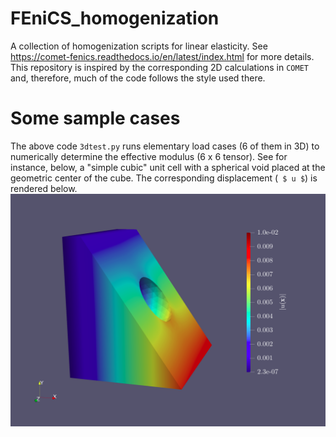 # FEniCS_homogenization
A collection of homogenization scripts for linear elasticity. See https://comet-fenics.readthedocs.io/en/latest/index.html for more details. This repository is inspired by the corresponding 2D calculations in `COMET` and, therefore, much of the code follows the style used there. 


# Some sample cases
The above code `3dtest.py` runs elementary load cases (6 of them in 3D) to numerically determine the effective modulus (6 x 6 tensor). See for instance, below, a "simple cubic" unit cell with a spherical void placed at the geometric center of the cube. The corresponding displacement (` $ u $`) is rendered below.  
![](/Images/test_xx_clipped.png?raw=true "Axial strain of 0.01")

